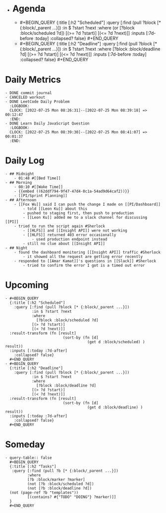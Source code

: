 - # Agenda
	- #+BEGIN_QUERY
	  {:title [:h2 "Scheduled"]
	    :query [:find (pull ?block [* {:block/_parent ...}])
	            :in $ ?start ?next
	            :where
	            (or
	              [?block :block/scheduled ?d])
	            [(>= ?d ?start)]
	            [(<= ?d ?next)]]
	  :inputs [:7d-before :today]
	    :collapsed? false}
	  #+END_QUERY
	- #+BEGIN_QUERY
	  {:title [:h2 "Deadline"]
	    :query [:find (pull ?block [* {:block/_parent ...}])
	            :in $ ?start ?next
	            :where
	              [?block :block/deadline ?d]
	            [(>= ?d ?start)]
	            [(<= ?d ?next)]]
	    :inputs [:7d-before :today]
	    :collapsed? false}
	  #+END_QUERY
# Daily Metrics
	- DONE commit journal
	- CANCELED workout
	- DONE LeetCode Daily Problem
	  :LOGBOOK:
	  CLOCK: [2022-07-25 Mon 08:26:31]--[2022-07-25 Mon 08:39:18] =>  00:12:47
	  :END:
	- DONE Learn Daily JavaScript Question
	  :LOGBOOK:
	  CLOCK: [2022-07-25 Mon 08:39:30]--[2022-07-25 Mon 08:41:07] =>  00:01:37
	  :END:
# Daily Log
	- ## Midnight
		- 01:48 #[[Bed Time]]
	- ## Morning
		- 08:10 #[[Wake Time]]
		- {{embed ((62ddf794-9f47-47d4-8c1a-54ad9d64caf2))}}
		- [[PI/Sprint Planning]]
	- ## Afternoon
		- [[Fox Wu]] said I can push the change I made on [[PI/Dashboard]]
			- told [[Leon Ku]] about this
			- pushed to staging first, then push to production
			- [[Leon Ku]] added me to a slack channel for discussing [[PI]]
		- tried to run the script again #Sherlock
			- [[HLFS]] and [[Insight API]] were not working
			- [[HLFS]] returned 403 error occasionally
				- used production endpoint instead
			- still no clue about [[Insight API]]
	- ## Night
		- found the dashboard monitoring [[Insight API]] traffic #Sherlock
			- it showed all the request are getting error recently
		- responded to [[Amar Kamat]]'s questions in [[Slack]] #Sherlock
			- tried to confirm the error I got is a timed out error
# Upcoming
	- #+BEGIN_QUERY
	  {:title [:h2 "Scheduled"]
	    :query [:find (pull ?block [* {:block/_parent ...}])
	            :in $ ?start ?next
	            :where
	              [?block :block/scheduled ?d]
	            [(> ?d ?start)]
	            [(< ?d ?next)]]
	  :result-transform (fn [result]
	                          (sort-by (fn [d]
	                                     (get d :block/scheduled) ) result))    
	  :inputs [:today :7d-after]
	    :collapsed? false}
	  #+END_QUERY
	- #+BEGIN_QUERY
	  {:title [:h2 "Deadline"]
	    :query [:find (pull ?block [* {:block/_parent ...}])
	            :in $ ?start ?next
	            :where
	              [?block :block/deadline ?d]
	            [(> ?d ?start)]
	            [(< ?d ?next)]]
	  :result-transform (fn [result]
	                          (sort-by (fn [d]
	                                     (get d :block/deadline) ) result))    
	  :inputs [:today :7d-after]
	    :collapsed? false}
	  #+END_QUERY
# Someday
	- query-table:: false
	  #+BEGIN_QUERY
	  {:title [:h2 "Tasks"]
	   :query [:find (pull ?b [* {:block/_parent ...}])
	          :where
	          [?b :block/marker ?marker]
	          (not [?b :block/scheduled ?d])
	          (not [?b :block/deadline ?d])
	  (not (page-ref ?b "templates"))
	          [(contains? #{"TODO" "DOING"} ?marker)]]
	  }
	  #+END_QUERY